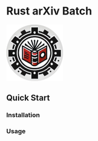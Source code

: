 # Rust arXiv Batch

<img src="../LOGO.png" alt="LOGO" width="150" height="150">

## Quick Start

### Installation

### Usage
